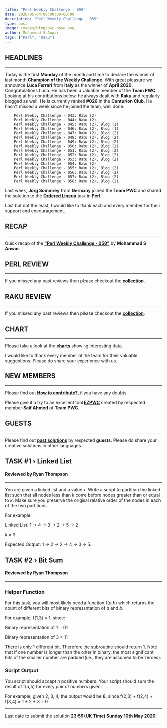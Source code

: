 ```yaml
---
title: "Perl Weekly Challenge - 059"
date: 2020-05-04T00:00:00+00:00
description: "Perl Weekly Challenge - 059"
type: post
image: images/blog/pwc-base.svg
author: Mohammad S Anwar
tags: ["Perl", "Raku"]
---
```


## HEADLINES

***

Today is the first **Monday** of the month and time to declare the winner of last month **Champion of the Weekly Challenge**. With great pleasure we announce **Luca Ferrari** from **Italy** as the winner of **April 2020**. Congratulations Luca. He has been a valuable member of the **Team PWC**. Looking at his contributions below, he always dealt with **Raku** and regularly blogged as well. He is currently ranked **#026** in the **Centurion Club**. He hasn't missed a week since he joined the team, well done.

        Perl Weekly Challenge - 043: Raku (2)
        Perl Weekly Challenge - 044: Raku (2)
        Perl Weekly Challenge - 045: Raku (2), Blog (1)
        Perl Weekly Challenge - 046: Raku (2), Blog (1)
        Perl Weekly Challenge - 047: Raku (2), Blog (2)
        Perl Weekly Challenge - 048: Raku (2), Blog (2)
        Perl Weekly Challenge - 049: Raku (2), Blog (2)
        Perl Weekly Challenge - 050: Raku (2), Blog (2)
        Perl Weekly Challenge - 051: Raku (2), Blog (2)
        Perl Weekly Challenge - 052: Raku (2), Blog (2)
        Perl Weekly Challenge - 053: Raku (2), Blog (2)
        Perl Weekly Challenge - 054: Raku (2)
        Perl Weekly Challenge - 055: Raku (2), Blog (2)
        Perl Weekly Challenge - 056: Raku (2), Blog (2)
        Perl Weekly Challenge - 057: Raku (2), Blog (2)
        Perl Weekly Challenge - 058: Raku (2), Blog (2)

Last week, **Jorg Sommrey** from **Germany** joined the **Team PWC** and shared the solution to the **[Ordered Lineup](https://github.com/manwar/perlweeklychallenge-club/blob/master/challenge-058/jo-37/perl/ch-2.pl)** task in **Perl**.

Last but not the least, I would like to thank each and every member for their support and encouragement.

## RECAP

***

Quick recap of the [**"Perl Weekly Challenge - 058"**](/blog/recap-challenge-058) by **Mohammad S Anwar**.

## PERL REVIEW

***

If you missed any past reviews then please checkout the [**collection**](/p5-reviews).

## RAKU REVIEW

***

If you missed any past reviews then please checkout the [**collection**](/p6-reviews).

## CHART

***

Please take a look at the [**charts**](/chart) showing interesting data.

I would like to thank every member of the team for their valuable suggestions. Please do share your experience with us.

## NEW MEMBERS

***

Please find out [**How to contribute?**](/blog/how-to-contribute), if you have any doubts.

Please give it a try to an excellent tool [**EZPWC**](https://github.com/saiftynet/EZPWC) created by respected member **Saif Ahmed** of **Team PWC**.

## GUESTS

***

Please find out [**past solutions**](/blog/guest-contribution) by respected **guests**. Please do share your creative solutions in other languages.

## TASK #1 › Linked List

#### Reviewed by Ryan Thompson

***

You are given a linked list and a value *k*. Write a script to partition the linked list such that all nodes less than *k* come before nodes greater than or equal to *k*. Make sure you preserve the original relative order of the nodes in each of the two partitions.

For example:

Linked List: 1 → 4 → 3 → 2 → 5 → 2

*k* = 3

Expected Output: 1 → 2 → 2 → 4 → 3 → 5.

## TASK #2 › Bit Sum

#### Reviewed by Ryan Thompson

***

### Helper Function

For this task, you will most likely need a function f(*a,b*) which returns the count of different bits of binary representation of *a* and *b*.

For example, f(1,3) = 1, since:

Binary representation of 1 = 01

Binary representation of 3 = 11

There is only 1 different bit. Therefore the subroutine should return 1. Note that if one number is longer than the other in binary, the most significant bits of the smaller number are padded (i.e., they are assumed to be zeroes).

### Script Output

You script should accept *n* positive numbers. Your script should sum the result of f(*a,b*) for every pair of numbers given:

For example, given 2, 3, 4, the output would be **6**, since f(2,3) + f(2,4) + f(3,4) = 1 + 2 + 3 = 6

***

Last date to submit the solution **23:59 (UK Time) Sunday 10th May 2020**.

***

